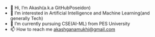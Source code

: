 - 👋 Hi, I’m Akash(a.k.a GitHubPoseidon)
- 👀 I’m interested in Artificial Intelligence and Machine Learning(and generally Tech)
- 🌱 I’m currently pursuing CSE(AI-ML) from PES University
- 📫 How to reach me akashganamukhi@gmail.com

<!---
GitHubPoseidon/GitHubPoseidon is a ✨ special ✨ repository because its `README.md` (this file) appears on your GitHub profile.
You can click the Preview link to take a look at your changes.
--->
